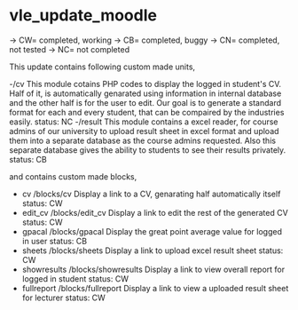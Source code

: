 vle_update_moodle
=======
-> CW= completed, working
-> CB= completed, buggy
-> CN= completed, not tested
-> NC= not completed

This update contains following custom made units,

-/cv
    This module cotains PHP codes to display the logged in student's CV. Half of it, is automatically genarated        using     information in internal database and the other half is for the user to edit. Our goal is to generate     a standard      format for each and every student, that can be compaired by the industries easily.  status: NC
-/result
    This module contains a excel reader, for course admins of our university to upload result sheet in excel format     and upload them into a separate database as the course admins requested. Also this separate database gives the     ability to students to see their results privately.    status: CB

and contains custom made blocks,
  - cv             /blocks/cv            Display a link to a CV, genarating half automatically itself  status: CW
  - edit_cv        /blocks/edit_cv       Display a link to edit the rest of the generated CV           status: CW
  - gpacal         /blocks/gpacal        Display the great point average value for logged in user      status: CB
  - sheets         /blocks/sheets        Display a link to upload excel result sheet                   status: CW 
  - showresults    /blocks/showresults   Display a link to view overall report for logged in student   status: CW
  - fullreport     /blocks/fullreport    Display a link to view a uploaded result sheet for lecturer   status: CW
